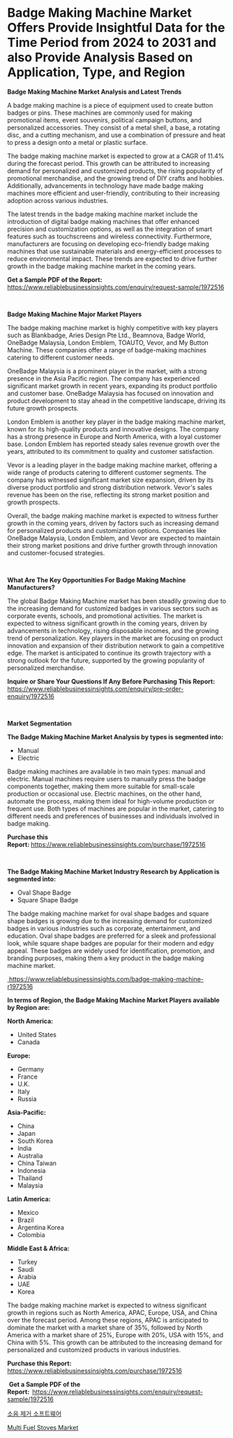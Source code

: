 <p><h1>Badge Making Machine Market Offers Provide Insightful Data for the Time Period from 2024 to 2031 and also Provide Analysis Based on Application, Type, and Region</h1></p><p><strong>Badge Making Machine Market Analysis and Latest Trends</strong></p>
<p><p>A badge making machine is a piece of equipment used to create button badges or pins. These machines are commonly used for making promotional items, event souvenirs, political campaign buttons, and personalized accessories. They consist of a metal shell, a base, a rotating disc, and a cutting mechanism, and use a combination of pressure and heat to press a design onto a metal or plastic surface.</p><p>The badge making machine market is expected to grow at a CAGR of 11.4% during the forecast period. This growth can be attributed to increasing demand for personalized and customized products, the rising popularity of promotional merchandise, and the growing trend of DIY crafts and hobbies. Additionally, advancements in technology have made badge making machines more efficient and user-friendly, contributing to their increasing adoption across various industries.</p><p>The latest trends in the badge making machine market include the introduction of digital badge making machines that offer enhanced precision and customization options, as well as the integration of smart features such as touchscreens and wireless connectivity. Furthermore, manufacturers are focusing on developing eco-friendly badge making machines that use sustainable materials and energy-efficient processes to reduce environmental impact. These trends are expected to drive further growth in the badge making machine market in the coming years.</p></p>
<p><strong>Get a Sample PDF of the Report:&nbsp;</strong> <a href="https://www.reliablebusinessinsights.com/enquiry/request-sample/1972516">https://www.reliablebusinessinsights.com/enquiry/request-sample/1972516</a></p>
<p>&nbsp;</p>
<p><strong>Badge Making Machine Major Market Players</strong></p>
<p><p>The badge making machine market is highly competitive with key players such as Blankbadge, Aries Design Pte Ltd., Beamnova, Badge World, OneBadge Malaysia, London Emblem, TOAUTO, Vevor, and My Button Machine. These companies offer a range of badge-making machines catering to different customer needs.</p><p>OneBadge Malaysia is a prominent player in the market, with a strong presence in the Asia Pacific region. The company has experienced significant market growth in recent years, expanding its product portfolio and customer base. OneBadge Malaysia has focused on innovation and product development to stay ahead in the competitive landscape, driving its future growth prospects.</p><p>London Emblem is another key player in the badge making machine market, known for its high-quality products and innovative designs. The company has a strong presence in Europe and North America, with a loyal customer base. London Emblem has reported steady sales revenue growth over the years, attributed to its commitment to quality and customer satisfaction.</p><p>Vevor is a leading player in the badge making machine market, offering a wide range of products catering to different customer segments. The company has witnessed significant market size expansion, driven by its diverse product portfolio and strong distribution network. Vevor's sales revenue has been on the rise, reflecting its strong market position and growth prospects.</p><p>Overall, the badge making machine market is expected to witness further growth in the coming years, driven by factors such as increasing demand for personalized products and customization options. Companies like OneBadge Malaysia, London Emblem, and Vevor are expected to maintain their strong market positions and drive further growth through innovation and customer-focused strategies.</p></p>
<p>&nbsp;</p>
<p><strong>What Are The Key Opportunities For Badge Making Machine Manufacturers?</strong></p>
<p><p>The global Badge Making Machine market has been steadily growing due to the increasing demand for customized badges in various sectors such as corporate events, schools, and promotional activities. The market is expected to witness significant growth in the coming years, driven by advancements in technology, rising disposable incomes, and the growing trend of personalization. Key players in the market are focusing on product innovation and expansion of their distribution network to gain a competitive edge. The market is anticipated to continue its growth trajectory with a strong outlook for the future, supported by the growing popularity of personalized merchandise.</p></p>
<p><strong>Inquire or Share Your Questions If Any Before Purchasing This Report:</strong> <a href="https://www.reliablebusinessinsights.com/enquiry/pre-order-enquiry/1972516">https://www.reliablebusinessinsights.com/enquiry/pre-order-enquiry/1972516</a></p>
<p>&nbsp;</p>
<p><strong>Market Segmentation</strong></p>
<p><strong>The Badge Making Machine Market Analysis by types is segmented into:</strong></p>
<p><ul><li>Manual</li><li>Electric</li></ul></p>
<p><p>Badge making machines are available in two main types: manual and electric. Manual machines require users to manually press the badge components together, making them more suitable for small-scale production or occasional use. Electric machines, on the other hand, automate the process, making them ideal for high-volume production or frequent use. Both types of machines are popular in the market, catering to different needs and preferences of businesses and individuals involved in badge making.</p></p>
<p><strong>Purchase this Report:&nbsp;</strong><a href="https://www.reliablebusinessinsights.com/purchase/1972516">https://www.reliablebusinessinsights.com/purchase/1972516</a></p>
<p>&nbsp;</p>
<p><strong>The Badge Making Machine Market Industry Research by Application is segmented into:</strong></p>
<p><ul><li>Oval Shape Badge</li><li>Square Shape Badge</li></ul></p>
<p><p>The badge making machine market for oval shape badges and square shape badges is growing due to the increasing demand for customized badges in various industries such as corporate, entertainment, and education. Oval shape badges are preferred for a sleek and professional look, while square shape badges are popular for their modern and edgy appeal. These badges are widely used for identification, promotion, and branding purposes, making them a key product in the badge making machine market.</p></p>
<p><a href="https://www.reliablebusinessinsights.com/badge-making-machine-r1972516">&nbsp;https://www.reliablebusinessinsights.com/badge-making-machine-r1972516</a></p>
<p><strong>In terms of Region, the Badge Making Machine Market Players available by Region are:</strong></p>
<p>
    <p> <strong> North America: </strong>
        <ul>
            <li>United States</li>
            <li>Canada</li>
        </ul>
        </p> 
    <p> <strong> Europe: </strong>
        <ul>
            <li>Germany</li>
            <li>France</li>
            <li>U.K.</li>
            <li>Italy</li>
            <li>Russia</li>
        </ul>
        </p> 
    <p> <strong> Asia-Pacific: </strong>
        <ul>
            <li>China</li>
            <li>Japan</li>
            <li>South Korea</li>
            <li>India</li>
            <li>Australia</li>
            <li>China Taiwan</li>
            <li>Indonesia</li>
            <li>Thailand</li>
            <li>Malaysia</li>
        </ul>
        </p> 
    <p> <strong> Latin America: </strong>
        <ul>
            <li>Mexico</li>
            <li>Brazil</li>
            <li>Argentina Korea</li>
            <li>Colombia</li>
        </ul>
        </p> 
    <p> <strong> Middle East & Africa: </strong>
        <ul>
            <li>Turkey</li>
            <li>Saudi</li>
            <li>Arabia</li>
            <li>UAE</li>
            <li>Korea</li>
        </ul>
    </p>
    </p>
<p><p>The badge making machine market is expected to witness significant growth in regions such as North America, APAC, Europe, USA, and China over the forecast period. Among these regions, APAC is anticipated to dominate the market with a market share of 35%, followed by North America with a market share of 25%, Europe with 20%, USA with 15%, and China with 5%. This growth can be attributed to the increasing demand for personalized and customized products in various industries.</p></p>
<p><strong>Purchase this Report: </strong><a href="https://www.reliablebusinessinsights.com/purchase/1972516">https://www.reliablebusinessinsights.com/purchase/1972516</a></p>
<p>&nbsp;<strong>Get a Sample PDF of the Report:&nbsp;&nbsp;</strong><a href="https://www.reliablebusinessinsights.com/enquiry/request-sample/1972516">https://www.reliablebusinessinsights.com/enquiry/request-sample/1972516</a></p>
<p><strong></strong></p>
<p><p><a href="https://github.com/muchswr/Market-Research-Report-List-2/blob/main/976610646660.md">소음 제거 소프트웨어</a></p><p><a href="https://github.com/caicuccucga/Market-Research-Report-List-1/blob/main/multi-fuel-stoves-market.md">Multi Fuel Stoves Market</a></p></p>